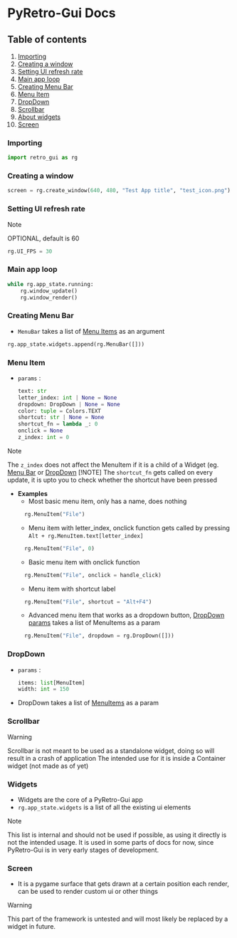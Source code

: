 # PyRetro-Gui Docs

## Table of contents
1. [Importing](#Importing)
2. [Creating a window](#Creating-a-window)
3. [Setting UI refresh rate](#Setting-UI-refresh-rate)
4. [Main app loop](#Main-app-loop)
5. [Creating Menu Bar](#Creating-Menu-Bar)
6. [Menu Item](#Menu-Item)
7. [DropDown](#DropDown)
8. [Scrollbar](#Scrollbar)
9. [About widgets](#Widgets)
10. [Screen](#Screen)


### Importing
```python
import retro_gui as rg
```

### Creating a window
```python
screen = rg.create_window(640, 480, "Test App title", "test_icon.png")
```

### Setting UI refresh rate 
> [!NOTE]
> OPTIONAL, default is 60
```python
rg.UI_FPS = 30
```

### Main app loop
```python
while rg.app_state.running:
    rg.window_update()
    rg.window_render()
```

### Creating Menu Bar
- `MenuBar` takes a list of [Menu Items](#Menu-Item) as an argument
```python
rg.app_state.widgets.append(rg.MenuBar([]))
```

### Menu Item
- `params` :
  ```python
  text: str
  letter_index: int | None = None
  dropdown: DropDown | None = None
  color: tuple = Colors.TEXT
  shortcut: str | None = None
  shortcut_fn = lambda _: 0
  onclick = None
  z_index: int = 0
  ```
> [!NOTE]
> The `z_index` does not affect the MenuItem if it is a child of a Widget (eg. [Menu Bar](#Creating-Menu-Bar) or [DropDown](#DropDown)
> [!NOTE]
> The `shortcut_fn` gets called on every update, it is upto you to check whether the shortcut have been pressed

- **Examples**
    - Most basic menu item, only has a name, does nothing
  ```python
    rg.MenuItem("File")
  ```
    - Menu item with letter_index, onclick function gets called by pressing `Alt + rg.MenuItem.text[letter_index]`
  ```python
    rg.MenuItem("File", 0)
  ```
    - Basic menu item with onclick function
  ```python
    rg.MenuItem("File", onclick = handle_click)
  ```
    - Menu item with shortcut label
  ```python
    rg.MenuItem("File", shortcut = "Alt+F4")
  ```
    - Advanced menu item that works as a dropdown button, [DropDown params](#DropDown) takes a list of MenuItems as a param
  ```python
    rg.MenuItem("File", dropdown = rg.DropDown([]))
  ```

### DropDown
- `params` :
  ```python
  items: list[MenuItem]
  width: int = 150
  ```
- DropDown takes a list of [MenuItems](#Menu-Item) as a param


### Scrollbar
> [!WARNING]
> Scrollbar is not meant to be used as a standalone widget, doing so will result in a crash of application
> The intended use for it is inside a Container widget (not made as of yet)


### Widgets
- Widgets are the core of a PyRetro-Gui app
- `rg.app_state.widgets` is a list of all the existing ui elements
> [!NOTE]
> This list is internal and should not be used if possible, as using it directly is not the intended usage.
> It is used in some parts of docs for now, since PyRetro-Gui is in very early stages of development.

### Screen
- It is a pygame surface that gets drawn at a certain position each render, can be used to render custom ui or other things
> [!WARNING]
> This part of the framework is untested and will most likely be replaced by a widget in future.


